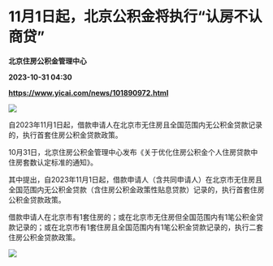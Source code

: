 # 11月1日起，北京公积金将执行“认房不认商贷”
**北京住房公积金管理中心**

**2023-10-31 04:30**

**https://www.yicai.com/news/101890972.html**

![](https://imgcdn.yicai.com/uppics/slides/2023/10/1ff4bf452cf2f9048d45c455da9d4048.jpg)

自2023年11月1日起，借款申请人在北京市无住房且全国范围内无公积金贷款记录的，执行首套住房公积金贷款政策。

10月31日，北京住房公积金管理中心发布《关于优化住房公积金个人住房贷款中住房套数认定标准的通知》。

其中提出，自2023年11月1日起，借款申请人（含共同申请人）在北京市无住房且全国范围内无公积金贷款（含住房公积金政策性贴息贷款）记录的，执行首套住房公积金贷款政策。

借款申请人在北京市有1套住房的；或在北京市无住房但全国范围内有1笔公积金贷款记录的；或在北京市有1套住房且全国范围内有1笔公积金贷款记录的，执行二套住房公积金贷款政策。

![](https://imgcdn.yicai.com/uppics/images/2023/10/9076ea664076f6e511b28e1864bcfa11.jpg)